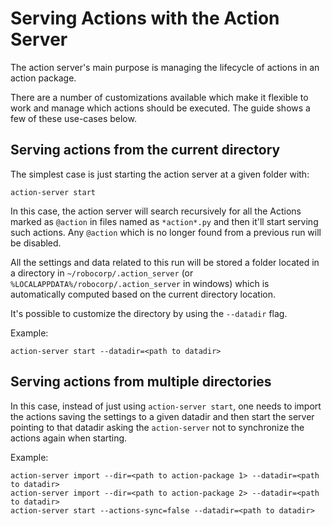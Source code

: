# Serving Actions with the Action Server

The action server's main purpose is managing the lifecycle of actions in
an action package.

There are a number of customizations available which make it flexible to
work and manage which actions should be executed. The guide shows a few
of these use-cases below.

## Serving actions from the current directory

The simplest case is just starting the action server at a given folder
with:

```
action-server start
```

In this case, the action server will search recursively for all the Actions
marked as `@action` in files named as `*action*.py` and then it'll start
serving such actions. Any `@action` which 
is no longer found from a previous run will be disabled.

All the settings and data related to this run will be stored a folder
located in a directory in `~/robocorp/.action_server` (or
`%LOCALAPPDATA%/robocorp/.action_server` in windows) which is automatically
computed based on the current directory location.

It's possible to customize the directory by using the `--datadir` flag.

Example:
 
```
action-server start --datadir=<path to datadir>
```

## Serving actions from multiple directories

In this case, instead of just using `action-server start`, one needs to
import the actions saving the settings to a given datadir and then 
start the server pointing to that datadir asking the `action-server` 
not to synchronize the actions again when starting.

Example:
 
```
action-server import --dir=<path to action-package 1> --datadir=<path to datadir>
action-server import --dir=<path to action-package 2> --datadir=<path to datadir>
action-server start --actions-sync=false --datadir=<path to datadir>
```
